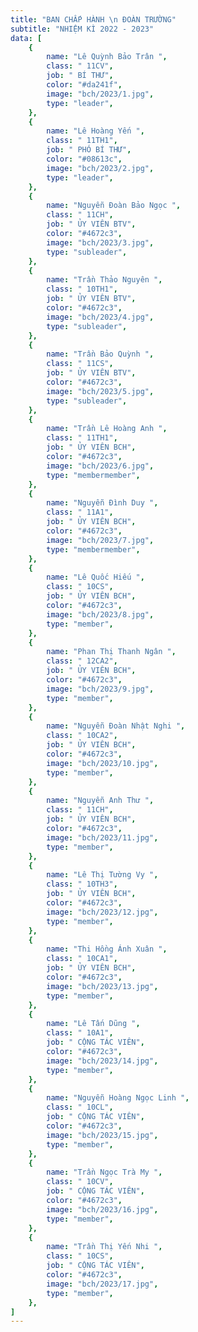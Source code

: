 ```yaml
---
title: "BAN CHẤP HÀNH \n ĐOÀN TRƯỜNG"
subtitle: "NHIỆM KÌ 2022 - 2023"
data: [
    {
        name: "Lê Quỳnh Bảo Trân ",
        class: " 11CV",
        job: " BÍ THƯ",
        color: "#da241f",
        image: "bch/2023/1.jpg",
        type: "leader",
    },
    {
        name: "Lê Hoàng Yến ",
        class: " 11TH1",
        job: " PHÓ BÍ THƯ",
        color: "#08613c",
        image: "bch/2023/2.jpg",
        type: "leader",
    },
    {
        name: "Nguyễn Đoàn Bảo Ngọc ",
        class: " 11CH",
        job: " ỦY VIÊN BTV",
        color: "#4672c3",
        image: "bch/2023/3.jpg",
        type: "subleader",
    },
    {
        name: "Trần Thảo Nguyên ",
        class: " 10TH1",
        job: " ỦY VIÊN BTV",
        color: "#4672c3",
        image: "bch/2023/4.jpg",
        type: "subleader",
    },
    {
        name: "Trần Bảo Quỳnh ",
        class: " 11CS",
        job: " ỦY VIÊN BTV",
        color: "#4672c3",
        image: "bch/2023/5.jpg",
        type: "subleader",
    },
    {
        name: "Trần Lê Hoàng Anh ",
        class: " 11TH1",
        job: " ỦY VIÊN BCH",
        color: "#4672c3",
        image: "bch/2023/6.jpg",
        type: "membermember",
    },
    {
        name: "Nguyễn Đình Duy ",
        class: " 11A1",
        job: " ỦY VIÊN BCH",
        color: "#4672c3",
        image: "bch/2023/7.jpg",
        type: "membermember",
    },
    {
        name: "Lê Quốc Hiếu ",
        class: " 10CS",
        job: " ỦY VIÊN BCH",
        color: "#4672c3",
        image: "bch/2023/8.jpg",
        type: "member",
    },
    {
        name: "Phan Thị Thanh Ngân ",
        class: " 12CA2",
        job: " ỦY VIÊN BCH",
        color: "#4672c3",
        image: "bch/2023/9.jpg",
        type: "member",
    },
    {
        name: "Nguyễn Đoàn Nhật Nghi ",
        class: " 10CA2",
        job: " ỦY VIÊN BCH",
        color: "#4672c3",
        image: "bch/2023/10.jpg",
        type: "member",
    },
    {
        name: "Nguyễn Anh Thư ",
        class: " 11CH",
        job: " ỦY VIÊN BCH",
        color: "#4672c3",
        image: "bch/2023/11.jpg",
        type: "member",
    },
    {
        name: "Lê Thị Tường Vy ",
        class: " 10TH3",
        job: " ỦY VIÊN BCH",
        color: "#4672c3",
        image: "bch/2023/12.jpg",
        type: "member",
    },
    {
        name: "Thi Hồng Ánh Xuân ",
        class: " 10CA1",
        job: " ỦY VIÊN BCH",
        color: "#4672c3",
        image: "bch/2023/13.jpg",
        type: "member",
    },
    {
        name: "Lê Tấn Dũng ",
        class: " 10A1",
        job: " CỘNG TÁC VIÊN",
        color: "#4672c3",
        image: "bch/2023/14.jpg",
        type: "member",
    },
    {
        name: "Nguyễn Hoàng Ngọc Linh ",
        class: " 10CL",
        job: " CỘNG TÁC VIÊN",
        color: "#4672c3",
        image: "bch/2023/15.jpg",
        type: "member",
    },
    {
        name: "Trần Ngọc Trà My ",
        class: " 10CV",
        job: " CỘNG TÁC VIÊN",
        color: "#4672c3",
        image: "bch/2023/16.jpg",
        type: "member",
    },
    {
        name: "Trần Thị Yến Nhi ",
        class: " 10CS",
        job: " CỘNG TÁC VIÊN",
        color: "#4672c3",
        image: "bch/2023/17.jpg",
        type: "member",
    },
]
---
```

